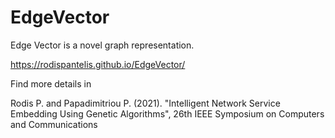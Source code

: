 # EdgeVector
Edge Vector is a novel graph representation.

https://rodispantelis.github.io/EdgeVector/
  
  
  
Find more details in
  
Rodis P. and Papadimitriou P. (2021). "Intelligent Network Service Embedding Using Genetic Algorithms",
26th IEEE Symposium on Computers and Communications
